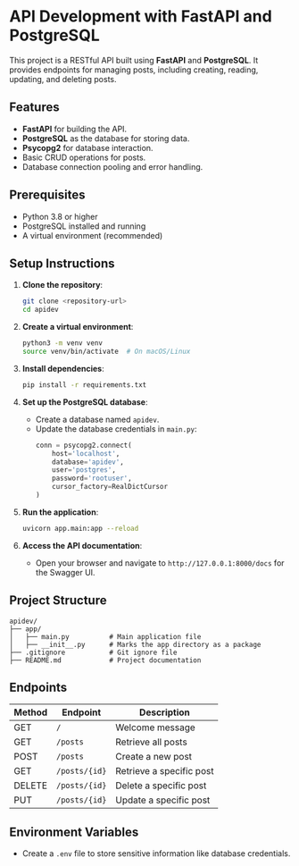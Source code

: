 # API Development with FastAPI and PostgreSQL

This project is a RESTful API built using **FastAPI** and **PostgreSQL**. It provides endpoints for managing posts, including creating, reading, updating, and deleting posts.

## Features

- **FastAPI** for building the API.
- **PostgreSQL** as the database for storing data.
- **Psycopg2** for database interaction.
- Basic CRUD operations for posts.
- Database connection pooling and error handling.

## Prerequisites

- Python 3.8 or higher
- PostgreSQL installed and running
- A virtual environment (recommended)

## Setup Instructions

1. **Clone the repository**:
   ```bash
   git clone <repository-url>
   cd apidev
   ```

2. **Create a virtual environment**:
   ```bash
   python3 -m venv venv
   source venv/bin/activate  # On macOS/Linux
   ```

3. **Install dependencies**:
   ```bash
   pip install -r requirements.txt
   ```

4. **Set up the PostgreSQL database**:
   - Create a database named `apidev`.
   - Update the database credentials in `main.py`:
     ```python
     conn = psycopg2.connect(
         host='localhost',
         database='apidev',
         user='postgres',
         password='rootuser',
         cursor_factory=RealDictCursor
     )
     ```

5. **Run the application**:
   ```bash
   uvicorn app.main:app --reload
   ```

6. **Access the API documentation**:
   - Open your browser and navigate to `http://127.0.0.1:8000/docs` for the Swagger UI.

## Project Structure

```
apidev/
├── app/
│   ├── main.py          # Main application file
│   ├── __init__.py      # Marks the app directory as a package
├── .gitignore           # Git ignore file
├── README.md            # Project documentation
```

## Endpoints

| Method | Endpoint       | Description              |
|--------|----------------|--------------------------|
| GET    | `/`            | Welcome message         |
| GET    | `/posts`       | Retrieve all posts      |
| POST   | `/posts`       | Create a new post       |
| GET    | `/posts/{id}`  | Retrieve a specific post|
| DELETE | `/posts/{id}`  | Delete a specific post  |
| PUT    | `/posts/{id}`  | Update a specific post  |

## Environment Variables

- Create a `.env` file to store sensitive information like database credentials.